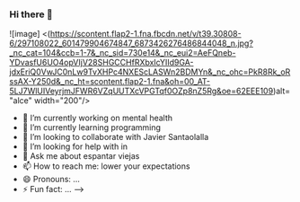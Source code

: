 ### Hi there 👋
![image]
<(https://scontent.flap2-1.fna.fbcdn.net/v/t39.30808-6/297108022_601479904674847_6873426276486844048_n.jpg?_nc_cat=104&ccb=1-7&_nc_sid=730e14&_nc_eui2=AeFQneb-YDvasfU6UO4opVIjV28SHGCCHfRXbxIcYIId9GA-jdxEriQ0VwJC0nLw9TvXHPc4NXEScLASWn2BDMYn&_nc_ohc=PkR8Rk_oRssAX-Y250d&_nc_ht=scontent.flap2-1.fna&oh=00_AT-5LJ7WlUIVeyrjmJFWR6VZqUUTXcVPGTqf0OZp8nZ5Rg&oe=62EEE109)alt="alce" width="200"/>
- 🔭 I’m currently working on mental health
- 🌱 I’m currently learning programming
- 👯 I’m looking to collaborate with Javier Santaolalla
- 🤔 I’m looking for help with in
- 💬 Ask me about espantar viejas
- 📫 How to reach me: lower your expectations
- 😄 Pronouns: ...
- ⚡ Fun fact: ...
-->
